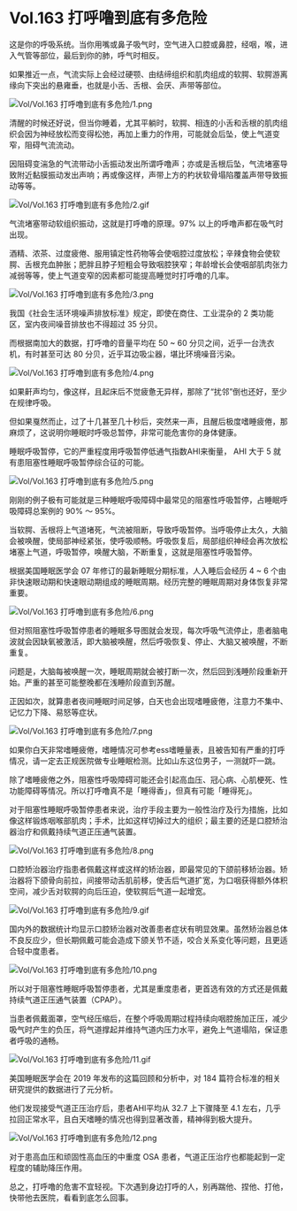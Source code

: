 # Vol.163 打呼噜到底有多危险

这是你的呼吸系统。当你用嘴或鼻子吸气时，空气进入口腔或鼻腔，经咽，喉，进入气管等部位，最后到你的肺，呼气时相反。

如果推近一点，气流实际上会经过硬颚、由结缔组织和肌肉组成的软腭、软腭游离缘向下突出的悬雍垂，也就是小舌、舌根、会厌、声带等部位。

![Vol/Vol.163 打呼噜到底有多危险/1.png](https://cdn.jsdelivr.net/gh/just-prog/static/image/Vol/Vol.163%20打呼噜到底有多危险/1.png)

清醒的时候还好说，但当你睡着，尤其平躺时，软腭、相连的小舌和舌根的肌肉组织会因为神经放松而变得松弛，再加上重力的作用，可能就会后坠，使上气道变窄，阻碍气流流动。

因阻碍变湍急的气流带动小舌振动发出所谓呼噜声；亦或是舌根后坠，气流堵塞导致附近黏膜振动发出声响；再或像这样，声带上方的杓状软骨塌陷覆盖声带导致振动等等。

![Vol/Vol.163 打呼噜到底有多危险/2.gif](https://cdn.jsdelivr.net/gh/just-prog/static/image/Vol/Vol.163%20打呼噜到底有多危险/2.gif)

气流堵塞带动软组织振动，这就是打呼噜的原理。97% 以上的呼噜声都在吸气时出现。

酒精、浓茶、过度疲倦、服用镇定性药物等会使咽腔过度放松；辛辣食物会使软腭、舌根充血肿胀；肥胖且脖子短粗会导致咽腔狭窄；年龄增长会使咽部肌肉张力减弱等等，使上气道变窄的因素都可能提高睡觉时打呼噜的几率。

![Vol/Vol.163 打呼噜到底有多危险/3.png](https://cdn.jsdelivr.net/gh/just-prog/static/image/Vol/Vol.163%20打呼噜到底有多危险/3.png)

我国《社会生活环境噪声排放标准》规定，即使在商住、工业混杂的 2 类功能区，室内夜间噪音排放也不得超过 35 分贝。

而根据南加大的数据，打呼噜的音量平均在 50 ~ 60 分贝之间，近乎一台洗衣机，有时甚至可达 80 分贝，近乎耳边吸尘器，堪比环境噪音污染。

![Vol/Vol.163 打呼噜到底有多危险/4.png](https://cdn.jsdelivr.net/gh/just-prog/static/image/Vol/Vol.163%20打呼噜到底有多危险/4.png)

如果鼾声均匀，像这样，且起床后不觉疲惫无异样，那除了“扰邻”倒也还好，至少在规律呼吸。

但如果戛然而止，过了十几甚至几十秒后，突然来一声，且醒后极度嗜睡疲倦，那麻烦了，这说明你睡眠时呼吸总暂停，非常可能危害你的身体健康。

睡眠呼吸暂停，它的严重程度用呼吸暂停低通气指数AHI来衡量， AHI 大于 5 就有患阻塞性睡眠呼吸暂停综合征的可能。

![Vol/Vol.163 打呼噜到底有多危险/5.png](https://cdn.jsdelivr.net/gh/just-prog/static/image/Vol/Vol.163%20打呼噜到底有多危险/5.png)

刚刚的例子极有可能就是三种睡眠呼吸障碍中最常见的阻塞性呼吸暂停，占睡眠呼吸障碍总案例的 90% ～ 95%。

当软腭、舌根将上气道堵死，气流被阻断，导致呼吸暂停。当呼吸停止太久，大脑会被唤醒，使局部神经紧张，使呼吸顺畅。呼吸恢复后，局部组织神经会再次放松堵塞上气道，呼吸暂停，唤醒大脑，不断重复，这就是阻塞性呼吸暂停。

根据美国睡眠医学会 07 年修订的最新睡眠分期标准，人入睡后会经历 4 ~ 6 个由非快速眼动期和快速眼动期组成的睡眠周期。经历完整的睡眠周期对身体恢复非常重要。

![Vol/Vol.163 打呼噜到底有多危险/6.png](https://cdn.jsdelivr.net/gh/just-prog/static/image/Vol/Vol.163%20打呼噜到底有多危险/6.png)

但对照阻塞性呼吸暂停患者的睡眠多导图就会发现，每次呼吸气流停止，患者脑电波就会因缺氧被激活，即大脑被唤醒，然后呼吸恢复、停止、大脑又被唤醒，不断重复。

问题是，大脑每被唤醒一次，睡眠周期就会被打断一次，然后回到浅睡阶段重新开始。严重的甚至可能整晚都在浅睡阶段直到苏醒。

正因如次，就算患者夜间睡眠时间足够，白天也会出现嗜睡疲倦，注意力不集中、记忆力下降、易怒等症状。

![Vol/Vol.163 打呼噜到底有多危险/7.png](https://cdn.jsdelivr.net/gh/just-prog/static/image/Vol/Vol.163%20打呼噜到底有多危险/7.png)

如果你白天非常嗜睡疲倦，嗜睡情况可参考ess嗜睡量表，且被告知有严重的打呼情况，请一定去正规医院做专业睡眠检测。比如山东这位男子，一测就吓一跳。

除了嗜睡疲倦之外，阻塞性呼吸障碍可能还会引起高血压、冠心病、心肌梗死、性功能障碍等情况。所以打呼噜真不是「睡得香」，但真有可能「睡得死」。

对于阻塞性睡眠呼吸暂停患者来说，治疗手段主要为一般性治疗及行为措施，比如像这样锻炼咽喉部肌肉；手术，比如这样切掉过大的组织；最主要的还是口腔矫治器治疗和佩戴持续气道正压通气装置。

![Vol/Vol.163 打呼噜到底有多危险/8.png](https://cdn.jsdelivr.net/gh/just-prog/static/image/Vol/Vol.163%20打呼噜到底有多危险/8.png)

口腔矫治器治疗指患者佩戴这样或这样的矫治器，即最常见的下颌前移矫治器。矫治器将下颌骨向前拉，间接带动舌肌前移，使舌后气道扩宽，为口咽获得额外体积空间，减少舌对软腭的向后压迫，使软腭后气道一起增宽。

![Vol/Vol.163 打呼噜到底有多危险/9.gif](https://cdn.jsdelivr.net/gh/just-prog/static/image/Vol/Vol.163%20打呼噜到底有多危险/9.gif)

国内外的数据统计均显示口腔矫治器对改善患者症状有明显效果。虽然矫治器总体不良反应少，但长期佩戴可能会造成下颌关节不适，咬合关系变化等问题，且更适合轻中度患者。

![Vol/Vol.163 打呼噜到底有多危险/10.png](https://cdn.jsdelivr.net/gh/just-prog/static/image/Vol/Vol.163%20打呼噜到底有多危险/10.png)

所以对于阻塞性睡眠呼吸暂停患者，尤其是重度患者，更首选有效的方式还是佩戴持续气道正压通气装置（CPAP）。

当患者佩戴面罩，空气经压缩后，在整个呼吸周期过程持续向咽腔施加正压，减少吸气时产生的负压，将气道撑起并维持气道内压力水平，避免上气道塌陷，保证患者呼吸的通畅。

![Vol/Vol.163 打呼噜到底有多危险/11.gif](https://cdn.jsdelivr.net/gh/just-prog/static/image/Vol/Vol.163%20打呼噜到底有多危险/11.gif)

美国睡眠医学会在 2019 年发布的这篇回顾和分析中，对 184 篇符合标准的相关研究提供的数据进行了元分析。

他们发现接受气道正压治疗后，患者AHI平均从 32.7 上下骤降至 4.1 左右，几乎拉回正常水平，且白天嗜睡的情况也得到显著改善，精神得到极大提升。

![Vol/Vol.163 打呼噜到底有多危险/12.png](https://cdn.jsdelivr.net/gh/just-prog/static/image/Vol/Vol.163%20打呼噜到底有多危险/12.png)

对于患高血压和顽固性高血压的中重度 OSA 患者，气道正压治疗也都能起到一定程度的辅助降压作用。

总之，打呼噜的危害不宜轻视。下次遇到身边打呼的人，别再踹他、捏他、打他，快带他去医院，看看到底怎么回事。
